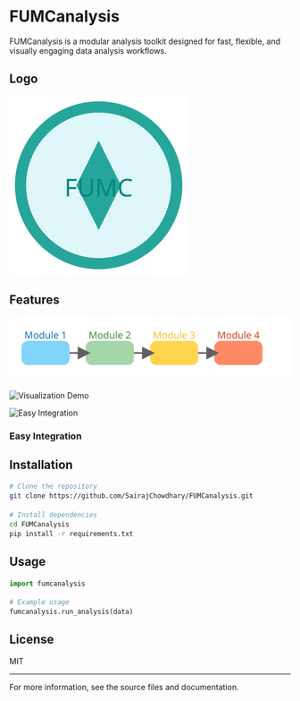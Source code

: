 # FUMCanalysis

FUMCanalysis is a modular analysis toolkit designed for fast, flexible, and visually engaging data analysis workflows.

## Logo
![FUMCanalysis Logo](fumcanalysis-logo.svg)

## Features

![Modular Analysis](modular-analysis.svg)

![Visualization Demo](visualization-demo.svg)

![Easy Integration](easy-integration.svg)

### Easy Integration
## Installation

```bash
# Clone the repository
git clone https://github.com/SairajChowdhary/FUMCanalysis.git

# Install dependencies
cd FUMCanalysis
pip install -r requirements.txt
```

## Usage

```python
import fumcanalysis

# Example usage
fumcanalysis.run_analysis(data)
```

## License

MIT

---

For more information, see the source files and documentation.
